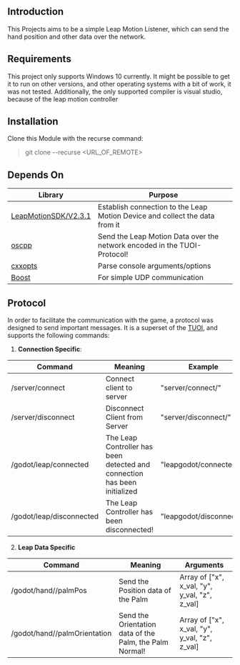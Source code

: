 ## Introduction
This Projects aims to be a simple Leap Motion Listener, which can send the hand position and other data over the network.

## Requirements
This project only supports Windows 10 currently. 
It might be possible to get it to run on other versions, and other operating systems with a bit of work, it was not tested.
Additionally, the only supported compiler is visual studio, because of the leap motion controller

## Installation

Clone this Module with the recurse command:
> git clone --recurse <URL_OF_REMOTE>

## Depends On

| Library                                                                                          | Purpose                                                                     |
|--------------------------------------------------------------------------------------------------|-----------------------------------------------------------------------------|
| [LeapMotionSDK/V2.3.1](https://developer-archive.leapmotion.com/documentation/v2/cpp/index.html) | Establish connection to the Leap Motion Device and collect the data from it |
| [oscpp](https://github.com/kaoskorobase/oscpp)                                                   | Send the Leap Motion Data over the network encoded in the TUOI-Protocol!    |
| [cxxopts](https://github.com/jarro2783/cxxopts)                                                  | Parse console arguments/options                                             |
| [Boost](https://www.boost.org/)                                                                                        | For simple UDP communication                                                |

## Protocol

In order to facilitate the communication with the game, a protocol was designed to send important messages. 
It is a superset of the [TUOI](https://www.tuio.org/?specification), and supports the following commands:

1. **Connection Specific**:

| Command                  | Meaning                                                                   | Example                 |
|--------------------------|---------------------------------------------------------------------------|-------------------------|
| /server/connect          | Connect client to server                                                  | "server/connect/"       |
| /server/disconnect       | Disconnect Client from Server                                             | "server/disconnect/"    |
| /godot/leap/connected    | The Leap Controller has been detected and connection has been initialized | "leapgodot/connected"   |
| /godot/leap/disconnected | The Leap Controller has been disconnected!                               | "leapgodot/disconnected | 
 
2. **Leap Data Specific**

| Command                       | Meaning                                                 | Arguments                                        |
|-------------------------------|---------------------------------------------------------|--------------------------------------------------|
| /godot/hand/<ID>/palmPos | Send the Position data of the Palm                      | Array of \["x", x_val, "y", y_val, "z", z_val\]  |
| /godot/hand/<ID>/palmOrientation | Send the Orientation data of the Palm, the Palm Normal! | Array of \["x", x_val, "y", y_val, "z", z_val\]  |
